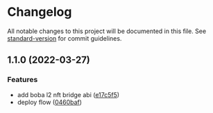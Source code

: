 # Changelog

All notable changes to this project will be documented in this file. See [standard-version](https://github.com/conventional-changelog/standard-version) for commit guidelines.

## 1.1.0 (2022-03-27)


### Features

* add boba l2 nft bridge abi ([e17c5f5](https://github.com/ShibuiDAO/boba-nft-bridge/commit/e17c5f538eb5b1d5d811ef1590d397413cf534d6))
* deploy flow ([0460baf](https://github.com/ShibuiDAO/boba-nft-bridge/commit/0460baff7833a8b600825cc96925c9f0baf9f5c2))
